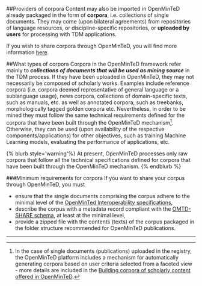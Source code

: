 ##Providers of corpora
Content may also be imported in OpenMinTeD already packaged in the form of **corpora**, i.e. collections of single documents. They may come (upon bilateral agreements) from repositories of language resources, or discipline-specific repositories, or **uploaded by users** for processing with TDM applications.

If you wish to share corpora through OpenMinTeD, you will find more information [here](/guidelines_for_providers_of_corpora/instructions_for_providers_of_corpora.md).

##What types of corpora
Corpora in the OpenMinTeD framework refer mainly to _**collections of documents that will be used as mining source**_ in the TDM process. If they have been uploaded in OpenMinTeD, they may not necessarily be composed of scholarly works. Examples include reference corpora \(i.e. corpora deemed representative of general language or a sublanguage usage\), news corpora, collections of domain-specific texts, such as manuals, etc. as well as annotated corpora, such as treebanks, morphologically tagged golden corpora etc. Nevertheless, in order to be mined they must follow the same technical requirements defined for the corpora that have been built through the OpenMinTeD mechanism[^1].
Otherwise, they can be used \(upon availability of the respective components/applications\) for other objectives, such as training Machine Learning models, evaluating the performance of applications, etc.

{% blurb style='warning'%}
At present, OpenMinTeD processes only raw corpora that follow all the technical specifications defined for corpora that have been built through the OpenMinTeD mechanism.
{% endblurb %}

###Minimum requirements for corpora
If you want to share your corpus through OpenMinTeD, you must
* ensure that the single documents comprising the corpus adhere to the minimal level of the [OpenMinTed Interoperability specifications](/guidelines_for_providers_of_publications/recommendations-for-publishers.md), 
* describe the corpus with a metadata record compliant with the [OMTD-SHARE schema](/guidelines_for_providers_of_corpora/recommended_schema_for_corpora.md), at least at the minimal level,
* provide a zipped file with the contents (texts) of the corpus packaged in the folder structure recommended for OpenMinTeD publications.

---
[^1]: In the case of single documents (publications) uploaded in the registry, the OpenMinTeD platform includes a mechanism for automatically generating corpora based on user criteria selected from a faceted view - more details are included in the [Building corpora of scholarly content offered in OpenMinTeD](/deployment-scenario-of-publications-in-openminted.md).

